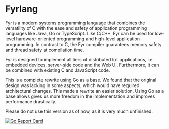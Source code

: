 # Fyrlang

Fyr is a modern systems programming language that combines the versatility of C with the ease and safety of application programming languages like Java, Go or TypeScript. Like C/C++, Fyr can be used for low-level hardware-oriented programming and high-level application programming. In contrast to C, the Fyr compiler guarantees memory safety and thread safety at compilation time.  

Fyr is designed to implement all tiers of distributed IoT applications, i.e. embedded devices, server-side code and the Web UI. Furthermore, it can be combined with existing C and JavaScript code.  

This is a complete rewrite using Go as a base. We found that the original design was lacking in some aspects, which would have required architectural changes. This made a rewrite an easier solution.
Using Go as a base allows gives us more freedom in the implementation and improves performance drastically.

Please do not use this version as of now, as it is very much unfinished.

[![Go Report Card](https://goreportcard.com/badge/github.com/vs-ude/fyrlang)](https://goreportcard.com/report/github.com/vs-ude/fyrlang)
